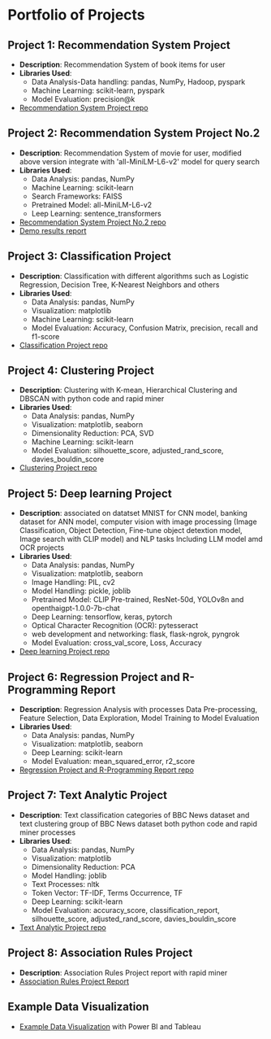 # Portfolio of Projects
## Project 1: Recommendation System Project
- **Description**: Recommendation System of book items for user
- **Libraries Used**:
  - Data Analysis-Data handling: pandas, NumPy, Hadoop, pyspark
  - Machine Learning: scikit-learn, pyspark
  - Model Evaluation: precision@k
- [Recommendation System Project repo](https://github.com/JPP-J/recommendation_project.git)

## Project 2: Recommendation System Project No.2
- **Description**: Recommendation System of movie for user, modified above version integrate with 'all-MiniLM-L6-v2' model for query search
- **Libraries Used**:
  - Data Analysis: pandas, NumPy
  - Machine Learning: scikit-learn
  - Search Frameworks: FAISS
  - Pretrained Model: all-MiniLM-L6-v2
  - Leep Learning: sentence_transformers
- [Recommendation System Project No.2 repo](https://github.com/JPP-J/reccomd_project2.git)
- [Demo results report](https://github.com/JPP-J/reccomd_project2/blob/f0848509c94f0c1c691f84aa2b56fa9ae8815951/reccomd2_results_with_embedded_query.ipynb)

## Project 3: Classification Project
- **Description**: Classification with different algorithms such as Logistic Regression, Decision Tree, K-Nearest Neighbors and others
- **Libraries Used**:
  - Data Analysis: pandas, NumPy
  - Visualization: matplotlib
  - Machine Learning: scikit-learn
  - Model Evaluation: Accuracy, Confusion Matrix, precision, recall and f1-score
- [Classification Project repo](https://github.com/JPP-J/classification_project.git)

## Project 4: Clustering Project
- **Description**: Clustering with K-mean, Hierarchical Clustering and DBSCAN with python code and rapid miner
- **Libraries Used**:
  - Data Analysis: pandas, NumPy
  - Visualization: matplotlib, seaborn
  - Dimensionality Reduction: PCA, SVD
  - Machine Learning: scikit-learn
  - Model Evaluation: silhouette_score, adjusted_rand_score, davies_bouldin_score
- [Clustering Project repo](https://github.com/JPP-J/clustering_project.git)

## Project 5: Deep learning Project
- **Description**: associated on datatset MNIST for CNN model, banking dataset for ANN model, computer vision with image processing (Image Classification, Object Detection, Fine-tune object detextion model, Image search with CLIP model) and NLP tasks Including LLM model amd OCR projects
- **Libraries Used**:
  - Data Analysis: pandas, NumPy
  - Visualization: matplotlib, seaborn
  - Image Handling: PIL, cv2
  - Model Handling: pickle, joblib
  - Pretrained Model:  CLIP Pre-trained, ResNet-50d, YOLOv8n and openthaigpt-1.0.0-7b-chat
  - Deep Learning: tensorflow, keras, pytorch
  - Optical Character Recognition (OCR): pytesseract
  - web development and networking: flask, flask-ngrok, pyngrok
  - Model Evaluation: cross_val_score, Loss, Accuracy
- [Deep learning Project repo](https://github.com/JPP-J/deep-_learning_project.git)

## Project 6: Regression Project and R-Programming Report
- **Description**: Regression Analysis with processes Data Pre-processing, Feature Selection, Data Exploration, Model Training to Model Evaluation
- **Libraries Used**:
  - Data Analysis: pandas, NumPy
  - Visualization: matplotlib, seaborn
  - Deep Learning: scikit-learn
  - Model Evaluation: mean_squared_error, r2_score
- [Regression Project and R-Programming Report repo](https://github.com/JPP-J/regression_project.git)

## Project 7: Text Analytic Project
- **Description**: Text classification categories of BBC News dataset and text clustering group of BBC News dataset both python code and rapid miner processes
- **Libraries Used**:
  - Data Analysis: pandas, NumPy
  - Visualization: matplotlib
  - Dimensionality Reduction: PCA
  - Model Handling: joblib
  - Text Processes: nltk
  - Token Vector: TF-IDF, Terms Occurrence, TF
  - Deep Learning: scikit-learn
  - Model Evaluation: accuracy_score, classification_report, silhouette_score, adjusted_rand_score, davies_bouldin_score
- [Text Analytic Project repo](https://github.com/JPP-J/text_analytic_project.git)

## Project 8: Association Rules Project
- **Description**: Association Rules Project report with rapid miner
- [Association Rules Project Report](https://drive.google.com/file/d/1N9sWKvCrjK02BbCL4eXJ4qlCduq2acTz/view?usp=drive_link)

## Example Data Visualization
- [Example Data Visualization](https://www.canva.com/design/DAGaAbpnfNs/VBBpHbTmypLrZ4WwHkQr4Q/edit?utm_content=DAGaAbpnfNs&utm_campaign=designshare&utm_medium=link2&utm_source=sharebutton) with Power BI and Tableau

